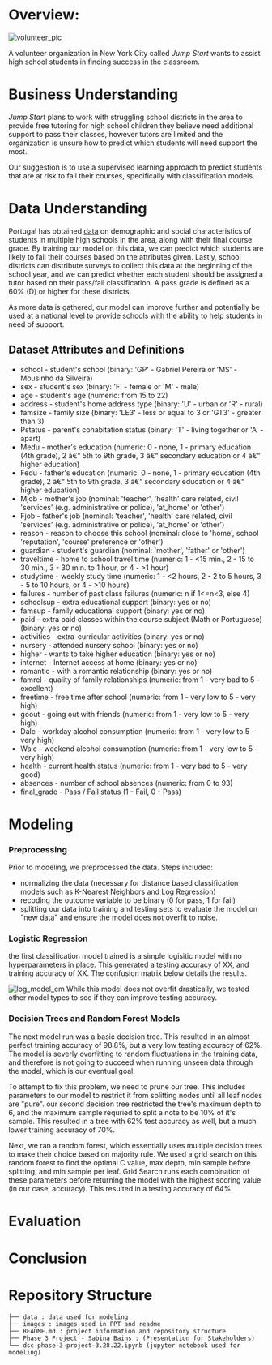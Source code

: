 # Overview:

![volunteer_pic](https://github.com/sabinabains/dsc-phase-3-project/tree/main/images/volunteer_pic.jpg)

A volunteer organization in New York City called *Jump Start* wants to assist high school students in finding success in the classroom.

# Business Understanding

*Jump Start* plans to work with struggling school districts in the area to provide free tutoring for high school children they believe need additional support to pass their classes, however tutors are limited and the organization is unsure how to predict which students will need support the most.

Our suggestion is to use a supervised learning approach to predict students that are at risk to fail their courses, specifically with classification models. 

# Data Understanding

Portugal has obtained [data](https://www.kaggle.com/impapan/student-performance-data-set) on demographic and social characteristics of students in multiple high schools in the area, along with their final course grade. By training our model on this data, we can predict which students are likely to fail their courses based on the attributes given. Lastly, school districts can distribute surveys to collect this data at the beginning of the school year, and we can predict whether each student should be assigned a tutor based on their pass/fail classification. A pass grade is defined as a 60% (D) or higher for these districts.

As more data is gathered, our model can improve further and potentially be used at a national level to provide schools with the ability to help students in need of support. 

## Dataset Attributes and Definitions

* school - student's school (binary: 'GP' - Gabriel Pereira or 'MS' - Mousinho da Silveira)
* sex - student's sex (binary: 'F' - female or 'M' - male)
* age - student's age (numeric: from 15 to 22)
* address - student's home address type (binary: 'U' - urban or 'R' - rural)
* famsize - family size (binary: 'LE3' - less or equal to 3 or 'GT3' - greater than 3)
* Pstatus - parent's cohabitation status (binary: 'T' - living together or 'A' - apart)
* Medu - mother's education (numeric: 0 - none, 1 - primary education (4th grade), 2 â€“ 5th to 9th grade, 3 â€“ secondary education or 4 â€“ higher education)
* Fedu - father's education (numeric: 0 - none, 1 - primary education (4th grade), 2 â€“ 5th to 9th grade, 3 â€“ secondary education or 4 â€“ higher education)
* Mjob - mother's job (nominal: 'teacher', 'health' care related, civil 'services' (e.g. administrative or police), 'at_home' or 'other')
* Fjob - father's job (nominal: 'teacher', 'health' care related, civil 'services' (e.g. administrative or police), 'at_home' or 'other')
* reason - reason to choose this school (nominal: close to 'home', school 'reputation', 'course' preference or 'other')
* guardian - student's guardian (nominal: 'mother', 'father' or 'other')
* traveltime - home to school travel time (numeric: 1 - <15 min., 2 - 15 to 30 min., 3 - 30 min. to 1 hour, or 4 - >1 hour)
* studytime - weekly study time (numeric: 1 - <2 hours, 2 - 2 to 5 hours, 3 - 5 to 10 hours, or 4 - >10 hours)
* failures - number of past class failures (numeric: n if 1<=n<3, else 4)
* schoolsup - extra educational support (binary: yes or no)
* famsup - family educational support (binary: yes or no)
* paid - extra paid classes within the course subject (Math or Portuguese) (binary: yes or no)
* activities - extra-curricular activities (binary: yes or no)
* nursery - attended nursery school (binary: yes or no)
* higher - wants to take higher education (binary: yes or no)
* internet - Internet access at home (binary: yes or no)
* romantic - with a romantic relationship (binary: yes or no)
* famrel - quality of family relationships (numeric: from 1 - very bad to 5 - excellent)
* freetime - free time after school (numeric: from 1 - very low to 5 - very high)
* goout - going out with friends (numeric: from 1 - very low to 5 - very high)
* Dalc - workday alcohol consumption (numeric: from 1 - very low to 5 - very high)
* Walc - weekend alcohol consumption (numeric: from 1 - very low to 5 - very high)
* health - current health status (numeric: from 1 - very bad to 5 - very good)
* absences - number of school absences (numeric: from 0 to 93)
* final_grade - Pass / Fail status (1 - Fail, 0 - Pass)

# Modeling

### Preprocessing
Prior to modeling, we preprocessed the data. Steps included:
  * normalizing the data (necessary for distance based classification models such as K-Nearest Neighbors and Log Regression)
  * recoding the outcome variable to be binary (0 for pass, 1 for fail)
  * splitting our data into training and testing sets to evaluate the model on "new data" and ensure the model does not overfit to noise.

### Logistic Regression
the first classification model trained is a simple logisitic model with no hyperparameters in place. This generated a testing accuracy of XX, and training accuracy of XX. The confusion matrix below details the results.

![log_model_cm](https://github.com/sabinabains/dsc-phase-3-project/tree/main/images/final_model_cm.png)
While this model does not overfit drastically, we tested other model types to see if they can improve testing accuracy. 

### Decision Trees and Random Forest Models
The next model run was a basic decision tree. This resulted in an almost perfect training accuracy of 98.8%, but a very low testing accuracy of 62%. The model is severly overfitting to random fluctuations in the training data, and therefore is not going to succeed when running unseen data through the model, which is our eventual goal.

To attempt to fix this problem, we need to prune our tree. This includes parameters to our model to restrict it from splitting nodes until all leaf nodes are "pure". our second decision tree restricted the tree's maximum depth to 6, and the maximum sample requried to split a note to be 10% of it's sample. This resulted in a tree with 62% test accuracy as well, but a much lower training accuracy of 70%. 

Next, we ran a random forest, which essentially uses multiple decision trees to make their choice based on majority rule. We used a grid search on this random forest to find the optimal C value, max depth, min sample before splitting, and min sample per leaf. Grid Search runs each combination of these parameters before returning the model with the highest scoring value (in our case, accuracy). This resulted in a testing accuracy of 64%. 


# Evaluation

# Conclusion

# Repository Structure

```
├── data : data used for modeling
├── images : images used in PPT and readme
├── README.md : project information and repository structure
├── Phase 3 Project - Sabina Bains : (Presentation for Stakeholders)
└── dsc-phase-3-project-3.28.22.ipynb (jupyter notebook used for modeling)
```

